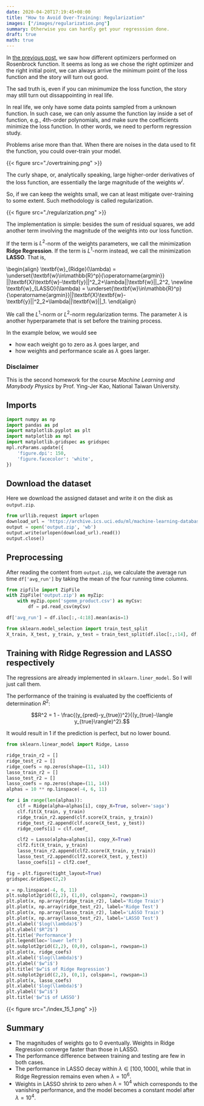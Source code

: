 ```yaml
---
date: 2020-04-20T17:19:45+08:00
title: "How to Avoid Over-Training: Regularization"
images: ["/images/regularization.png"]
summary: Otherwise you can hardly get your regresssion done.
draft: true
math: true
---
```


In [the previous post](https://yuan-ru-lin.github.io/posts/rosenbrock/), we saw how different optimizers performed on Rosenbrock function. It seems as long as we chose the right optimizer and the right initial point, we can always arrive the minimum point of the loss function and the story will turn out good.

The sad truth is, even if you can minimumize the loss function, the story may still turn out dissappointing in real life.

In real life, we only have some data points sampled from a unknown function. In such case, we can only assume the function lay inside a set of function, e.g., 4th-order polynomials, and make sure the coefficients minimize the loss function. In other words, we need to perform regression study.

Problems arise more than that. When there are noises in the data used to fit the function, you could over-train your model.

{{< figure src="./overtraining.png" >}}

The curly shape, or, analytically speaking, large higher-order derivatives of the loss function, are essentially the large magnitude of the weights $w^i$.

So, if we can keep the weights small, we can at least mitigate over-training to some extent. Such methodology is called regularization.

{{< figure src="./regularization.png" >}}

The implementation is simple: besides the sum of residual squares, we add another term involving the magnitude of the weights into our loss function.

If the term is $L^2$-norm of the weights parameters, we call the minimization **Ridge Regression**. If the term is $L^1$-norm instead, we call the minimization **LASSO**. That is,

\begin{align}
\textbf{w}_{Ridge}(\lambda) = \underset{\textbf{w}\in\mathbb{R}^p}{\operatorname{argmin}} ||\textbf{X}\textbf{w}-\textbf{y}||^2_2+\lambda||\textbf{w}||_2^2, \newline \textbf{w}\_{LASSO}(\lambda) = \underset{\textbf{w}\in\mathbb{R}^p}{\operatorname{argmin}}||\textbf{X}\textbf{w}-\textbf{y}||^2_2+\lambda||\textbf{w}||_1.
\end{align}

We call the $L^1$-norm or $L^2$-norm regularization terms. The parameter $\lambda$ is another hyperparamete that is set before the training process.

In the example below, we would see

- how each weight go to zero as $\lambda$ goes larger, and
- how weights and performance scale as $\lambda$ goes larger.

### Disclaimer

This is the second homework for the course _Machine Learning and Manybody Physics_ by Prof. Ying-Jer Kao, National Taiwan University.

## Imports

```python
import numpy as np
import pandas as pd
import matplotlib.pyplot as plt
import matplotlib as mpl
import matplotlib.gridspec as gridspec
mpl.rcParams.update({
    'figure.dpi': 150,
    'figure.facecolor': 'white',
})
```

## Download the dataset

Here we download the assigned dataset and write it on the disk as `output.zip`.

```python
from urllib.request import urlopen
download_url = 'https://archive.ics.uci.edu/ml/machine-learning-databases/00440/sgemm_product_dataset.zip'
output = open('output.zip', 'wb')
output.write(urlopen(download_url).read())
output.close()
```

## Preprocessing

After reading the content from `output.zip`, we calculate the average run time `df['avg_run']` by taking the mean of the four running time columns.

```python
from zipfile import ZipFile
with ZipFile('output.zip') as myZip:
    with myZip.open('sgemm_product.csv') as myCsv:
        df = pd.read_csv(myCsv)
```

```python
df['avg_run'] = df.iloc[:,-4:18].mean(axis=1)
```

```python
from sklearn.model_selection import train_test_split
X_train, X_test, y_train, y_test = train_test_split(df.iloc[:,:14], df['avg_run'])
```

## Training with Ridge Regression and LASSO respectively

The regressions are already implemented in `sklearn.liner_model`. So I will just call them.

The performance of the training is evaluated by the coefficients of determination $R^2$:

$$R^2 = 1 - \frac{(y_{pred}-y_{true})^2}{(y_{true}-\langle y_{true}\rangle)^2}.$$

It would result in 1 if the prediction is perfect, but no lower bound.

```python
from sklearn.linear_model import Ridge, Lasso

ridge_train_r2 = []
ridge_test_r2 = []
ridge_coefs = np.zeros(shape=(11, 14))
lasso_train_r2 = []
lasso_test_r2 = []
lasso_coefs = np.zeros(shape=(11, 14))
alphas = 10 ** np.linspace(-4, 6, 11)

for i in range(len(alphas)):
    clf = Ridge(alpha=alphas[i], copy_X=True, solver='saga')
    clf.fit(X_train, y_train)
    ridge_train_r2.append(clf.score(X_train, y_train))
    ridge_test_r2.append(clf.score(X_test, y_test))
    ridge_coefs[i] = clf.coef_

    clf2 = Lasso(alpha=alphas[i], copy_X=True)
    clf2.fit(X_train, y_train)
    lasso_train_r2.append(clf2.score(X_train, y_train))
    lasso_test_r2.append(clf2.score(X_test, y_test))
    lasso_coefs[i] = clf2.coef_
```

```python
fig = plt.figure(tight_layout=True)
gridspec.GridSpec(2,2)

x = np.linspace(-4, 6, 11)
plt.subplot2grid((2,2), (1,0), colspan=2, rowspan=1)
plt.plot(x, np.array(ridge_train_r2), label='Ridge Train')
plt.plot(x, np.array(ridge_test_r2), label='Ridge Test')
plt.plot(x, np.array(lasso_train_r2), label='LASSO Train')
plt.plot(x, np.array(lasso_test_r2), label='LASSO Test')
plt.xlabel('$log(\lambda)$')
plt.ylabel('$R^2$')
plt.title('Performance')
plt.legend(loc='lower left')
plt.subplot2grid((2,2), (0,0), colspan=1, rowspan=1)
plt.plot(x, ridge_coefs)
plt.xlabel('$log(\lambda)$')
plt.ylabel('$w^i$')
plt.title('$w^i$ of Ridge Regression')
plt.subplot2grid((2,2), (0,1), colspan=1, rowspan=1)
plt.plot(x, lasso_coefs)
plt.xlabel('$log(\lambda)$')
plt.ylabel('$w^i$')
plt.title('$w^i$ of LASSO')
```

{{< figure src="./index_15_1.png" >}}

## Summary

- The magnitudes of weights go to 0 eventually. Weights in Ridge Regression converge faster than those in LASSO.
- The performance difference between training and testing are few in both cases.
- The performance in LASSO decay within $\lambda \in [100, 1000],$ while that in Ridge Regression remains even when $\lambda=10^6.$
- Weights in LASSO shrink to zero when $\lambda = 10^4$ which corresponds to the vanishing performance, and the model becomes a constant model after $\lambda = 10^4.$
